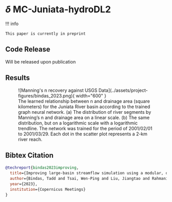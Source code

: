 # $\delta$ MC-Juniata-hydroDL2

!!! info

    This paper is currently in preprint

## Code Release

Will be released upon publication

## Results

<figure markdown>
  ![Manning's n recovery against USGS Data](../assets/project-figures/bindas_2023.png){ width="600" }
  <figcaption>The learned relationship between n and drainage area (square kilometers) for the Juniata River basin according to the trained graph neural network. (a) The distribution of river segments by Manning’s n and drainage area on a linear scale. (b) The same distribution, but on a logarithmic scale with a logarithmic trendline. The network was trained for the period of 2001/02/01 to 2001/03/29. Each dot in the scatter plot represents a 2-km river reach.</figcaption>
</figure>

## Bibtex Citation


```bibtex
@techreport{bindas2023improving,
  title={Improving large-basin streamflow simulation using a modular, differentiable, learnable graph model for routing},
  author={Bindas, Tadd and Tsai, Wen-Ping and Liu, Jiangtao and Rahmani, Farshid and Feng, Dapeng and Bian, Yuchen and Lawson, Kathryn and Shen, Chaopeng},
  year={2023},
  institution={Copernicus Meetings}
}
```
